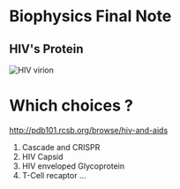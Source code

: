 # Biophysics Final Note
## HIV's Protein
![HIV virion](https://upload.wikimedia.org/wikipedia/commons/thumb/5/5e/HI-virion-structure_en.svg/512px-HI-virion-structure_en.svg.png)

# Which choices ?
http://pdb101.rcsb.org/browse/hiv-and-aids
1. Cascade and CRISPR
2. HIV Capsid
3. HIV enveloped Glycoprotein
4. T-Cell recaptor
...
